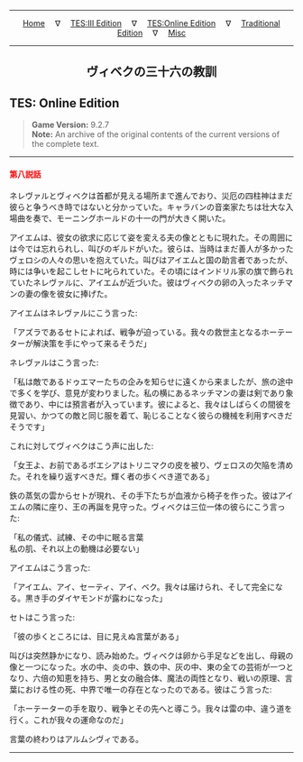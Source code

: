 
---

<!-- Jekyll Page Links -->

<center>
<a href="../../../../index.html">Home</a>
&emsp;&nabla;&emsp;
<a href="../../../index-tes3.html">TES:III Edition</a>
&emsp;&nabla;&emsp;
<a href="../../../index-teso.html">TES:Online Edition</a>
&emsp;&nabla;&emsp;
<a href="../../../index-traditional.html">Traditional Edition</a>
&emsp;&nabla;&emsp;
<a href="../../../index-misc.html">Misc</a>
</center>

<!-- Markdown Body Below: -->

---

<center>
<h2><span style="font-family:Yu Mincho">ヴィベクの三十六の教訓</span></h2>
</center>

## TES: Online Edition

> __Game Version:__ 9.2.7\
> __Note:__ An archive of the original contents of the current versions of the complete text.

---

#### <span style="color:red">第八説話</span>

ネレヴァルとヴィベクは首都が見える場所まで進んでおり、災厄の四柱神はまだ彼らと争うべき時ではないと分かっていた。キャラバンの音楽家たちは壮大な入場曲を奏で、モーニングホールドの十一の門が大きく開いた。

アイエムは、彼女の欲求に応じて姿を変える夫の像とともに現れた。その周囲には今では忘れられし、叫びのギルドがいた。彼らは、当時はまだ善人が多かったヴェロシの人々の思いを抱えていた。叫びはアイエムと国の助言者であったが、時には争いを起こしセトに叱られていた。その頃にはインドリル家の旗で飾られていたネレヴァルに、アイエムが近づいた。彼はヴィベクの卵の入ったネッチマンの妻の像を彼女に捧げた。

アイエムはネレヴァルにこう言った:

「アズラであるセトによれば、戦争が迫っている。我々の救世主となるホーテーターが解決策を手にやって来るそうだ」

ネレヴァルはこう言った:

「私は敵であるドゥエマーたちの企みを知らせに遠くから来ましたが、旅の途中で多くを学び、意見が変わりました。私の横にあるネッチマンの妻は剣であり象徴であり、中には預言者が入っています。彼によると、我々はしばらくの間彼を見習い、かつての敵と同じ服を着て、恥じることなく彼らの機械を利用すべきだそうです」

これに対してヴィベクはこう声に出した:

「女王よ、お前であるボエシアはトリニマクの皮を被り、ヴェロスの欠陥を清めた。それを繰り返すべきだ。輝く者の歩くべき道である」

鉄の蒸気の雲からセトが現れ、その手下たちが血液から椅子を作った。彼はアイエムの隣に座り、王の再誕を見守った。ヴィベクは三位一体の彼らにこう言った:

「私の儀式、試練、その中に眠る言葉\
私の肌、それ以上の動機は必要ない」

アイエムはこう言った:

「アイエム、アイ、セーティ、アイ、ベク。我々は届けられ、そして完全になる。黒き手のダイヤモンドが露わになった」

セトはこう言った:

「彼の歩くところには、目に見えぬ言葉がある」

叫びは突然静かになり、読み始めた。ヴィベクは卵から手足などを出し、母親の像と一つになった。水の中、炎の中、鉄の中、灰の中、東の全ての芸術が一つとなり、六倍の知恵を持ち、男と女の融合体、魔法の両性となり、戦いの原理、言葉における性の死、中界で唯一の存在となったのである。彼はこう言った:

「ホーテーターの手を取り、戦争とその先へと導こう。我々は雷の中、違う道を行く。これが我々の運命なのだ」

言葉の終わりはアルムシヴィである。

---
